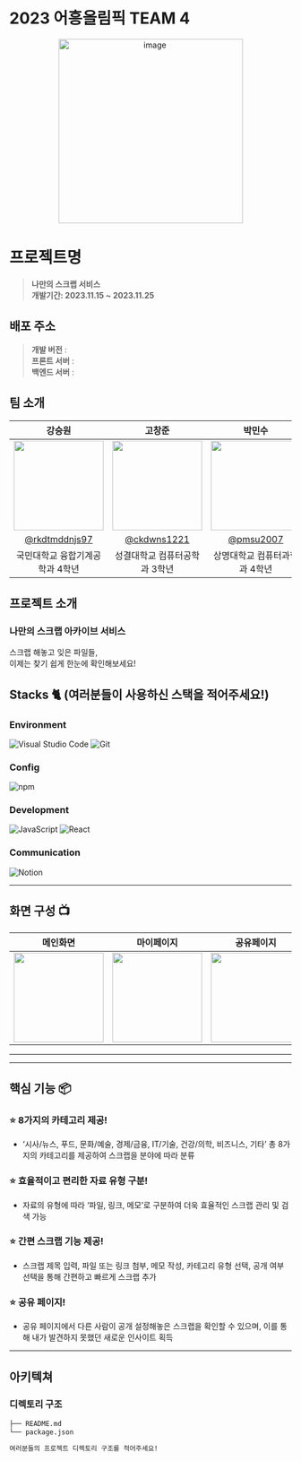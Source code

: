 # 2023 어흥올림픽 TEAM 4

<div align="center">
<img width="329" alt="image" src="https://github.com/2023-AHEUNGTHON/Team_1/assets/94633589/f7f60b7b-6a04-41e8-a38f-8cd619fd6e4a">

</div>

# 프로젝트명
> **나만의 스크랩 서비스** <br/>
> **개발기간: 2023.11.15 ~ 2023.11.25**

## 배포 주소

> **개발 버전** :  <br>
> **프론트 서버** : <br>
> **백엔드 서버** : <br>

## 팀 소개

|      강승원       |          고창준         |       박민수         |       방채원       |          유나경         |       허동윤         |                                                                                                               
| :------------------------------------------------------------------------------: | :---------------------------------------------------------------------------------------------------------------------------------------------------: | :---------------------------------------------------------------------------------------------------------------------------------------------------------------------------------------------------: | :------------------------------------------------------------------------------: | :---------------------------------------------------------------------------------------------------------------------------------------------------: | :---------------------------------------------------------------------------------------------------------------------------------------------------------------------------------------------------: | 
|   <img width="160px" src="https://github.com/2023-AHEUNGTHON/Team_4_FE/assets/130385395/dce97b56-9eb9-478c-8e1b-5d5a226fcee3" > |             <img width="160px" src="https://github.com/2023-AHEUNGTHON/Team_4_FE/assets/130385395/1856fb0a-79eb-4d95-a54c-21db99538492" >    |                 <img width="160px" src="https://github.com/2023-AHEUNGTHON/Team_4_FE/assets/130385395/5cbfcf48-3103-44f0-a03c-502930f09061" >   |   <img width="160px" src="https://github.com/2023-AHEUNGTHON/Team_4_FE/assets/130385395/74b84eda-d5cf-4ac8-a2f4-62f23df1bfd2" > |             <img width="160px" src="https://github.com/2023-AHEUNGTHON/Team_4_FE/assets/130385395/47ee1b3f-7940-45f2-a5e5-fa5e229b199e" >    |                 <img width="160px" src="https://github.com/2023-AHEUNGTHON/Team_4_FE/assets/130385395/53a4890a-f357-4da6-b730-6bab29c602c9" >   |
|   [@rkdtmddnjs97](https://github.com/rkdtmddnjs97)   |    [@ckdwns1221](https://github.com/ckdwns1221)  | [@pmsu2007](https://github.com/pmsu2007)  |   [@chaewon02](https://github.com/chaewon02)   |    [@Nak11](https://github.com/Nak11)  | [@Goodyun92](https://github.com/Goodyun92)  |
| 국민대학교 융합기계공학과 4학년 | 성결대학교 컴퓨터공학과 3학년 | 상명대학교 컴퓨터과학과 4학년 | 명지대학교 융합소프트웨어학부 3학년 | 숭실대학교 글로벌미디어학부 4학년 | 숭실대학교 소프트웨어학부 3학년 |


## 프로젝트 소개

### 나만의 스크랩 아카이브 서비스
스크랩 해놓고 잊은 파일들, <br />
이제는 찾기 쉽게 한눈에 확인해보세요!

## Stacks 🐈 (여러분들이 사용하신 스택을 적어주세요!)

### Environment
![Visual Studio Code](https://img.shields.io/badge/Visual%20Studio%20Code-007ACC?style=for-the-badge&logo=Visual%20Studio%20Code&logoColor=white)
![Git](https://img.shields.io/badge/Git-F05032?style=for-the-badge&logo=Git&logoColor=white)        

### Config
![npm](https://img.shields.io/badge/npm-CB3837?style=for-the-badge&logo=npm&logoColor=white)        

### Development
![JavaScript](https://img.shields.io/badge/JavaScript-F7DF1E?style=for-the-badge&logo=Javascript&logoColor=white)
![React](https://img.shields.io/badge/React-20232A?style=for-the-badge&logo=react&logoColor=61DAFB)

### Communication
![Notion](https://img.shields.io/badge/Notion-000000?style=for-the-badge&logo=Notion&logoColor=white)

---
## 화면 구성 📺
|      메인화면       |         마이페이지       |        공유페이지        |        스크랩추가        |       상세모듈       |          파일유형선택         |                                                                                                               
| :------------------------------------------------------------------------------: | :---------------------------------------------------------------------------------------------------------------------------------------------------: | :---------------------------------------------------------------------------------------------------------------------------------------------------------------------------------------------------: | :------------------------------------------------------------------------------: | :---------------------------------------------------------------------------------------------------------------------------------------------------: | :---------------------------------------------------------------------------------------------------------------------------------------------------: |
|   <img width="160px" src="https://github.com/2023-AHEUNGTHON/Team_4_FE/assets/130385395/629eff23-4476-45f0-b14c-47f39e1be4a9" > |             <img width="160px" src="https://github.com/2023-AHEUNGTHON/Team_4_FE/assets/130385395/c3b8a2d5-c9de-4ff1-b15f-de88611563f4" >    |                 <img width="160px" src="https://github.com/2023-AHEUNGTHON/Team_4_FE/assets/130385395/79334766-bc57-4d27-9436-601dbce72c06" >   |   <img width="160px" src="https://github.com/2023-AHEUNGTHON/Team_4_FE/assets/130385395/f89eb4b4-8547-4088-a246-6c95a260723d" > |             <img width="160px" src="https://github.com/2023-AHEUNGTHON/Team_4_FE/assets/130385395/6094a6ce-557e-43e4-a395-b7804fa3973e" >    |              <img width="160px" src="https://github.com/2023-AHEUNGTHON/Team_4_FE/assets/130385395/32791c87-767b-4217-b76a-f372bced9cf6" >    |   
---
---
## 핵심 기능 📦

### ⭐️ 8가지의 카테고리 제공!
- ‘시사/뉴스, 푸드, 문화/예술, 경제/금융, IT/기술, 건강/의학, 비즈니스, 기타’
총 8가지의 카테고리를 제공하여 스크랩을 분야에 따라 분류

### ⭐️ 효율적이고 편리한 자료 유형 구분!
- 자료의 유형에 따라 ‘파일, 링크, 메모’로 구분하여
더욱 효율적인 스크랩 관리 및 검색 가능

### ⭐️ 간편 스크랩 기능 제공!
- 스크랩 제목 입력, 파일 또는 링크 첨부, 
메모 작성, 카테고리 유형 선택, 공개 여부 선택을 통해 
간편하고 빠르게 스크랩 추가

### ⭐️ 공유 페이지!
- 공유 페이지에서 다른 사람이 공개 설정해놓은 
스크랩을 확인할 수 있으며, 
이를 통해 내가 발견하지 못했던 새로운 인사이트 획득


---
## 아키텍쳐


### 디렉토리 구조
```bash
├── README.md
└── package.json

여러분들의 프로젝트 디렉토리 구조를 적어주세요!

```
